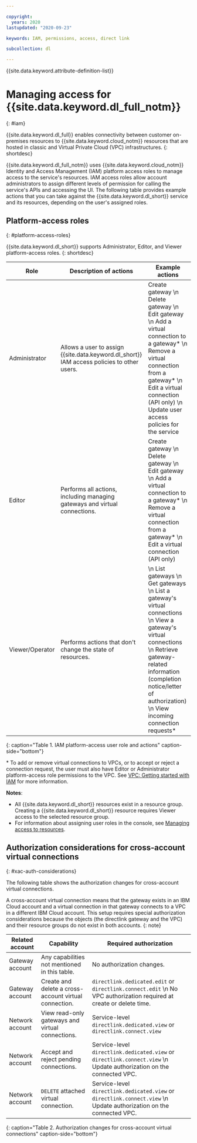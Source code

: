 ```yaml
---

copyright:
  years: 2020
lastupdated: "2020-09-23"

keywords: IAM, permissions, access, direct link

subcollection: dl

---
```


{{site.data.keyword.attribute-definition-list}}

# Managing access for {{site.data.keyword.dl_full_notm}}
{: #iam}

{{site.data.keyword.dl_full}} enables connectivity between customer on-premises resources to {{site.data.keyword.cloud_notm}} resources that are hosted in classic and Virtual Private Cloud (VPC) infrastructures.
{: shortdesc}

{{site.data.keyword.dl_full_notm}} uses {{site.data.keyword.cloud_notm}} Identity and Access Management (IAM) platform access roles to manage access to the service's resources. IAM access roles allow account administrators to assign different levels of permission for calling the service's APIs and accessing the UI. The following table provides example actions that you can take against the {{site.data.keyword.dl_short}} service and its resources, depending on the user's assigned roles.

## Platform-access roles
{: #platform-access-roles}

{{site.data.keyword.dl_short}} supports Administrator, Editor, and Viewer platform-access roles.
{: shortdesc}

| Role | Description of actions | Example actions |
|---|---|---|
| Administrator | Allows a user to assign {{site.data.keyword.dl_short}} IAM access policies to other users. | Create gateway  \n Delete gateway  \n Edit gateway  \n Add a virtual connection to a gateway&ast;  \n Remove a virtual connection from a gateway&ast;  \n Edit a virtual connection (API only)  \n Update user access policies for the service |         
| Editor | Performs all actions, including managing gateways and virtual connections. | Create gateway  \n Delete gateway  \n Edit gateway  \n Add a virtual connection to a gateway&ast;  \n Remove a virtual connection from a gateway&ast;  \n Edit a virtual connection (API only) |   
| Viewer/Operator | Performs actions that don't change the state of resources. |  \n List gateways  \n Get gateways  \n List a gateway's virtual connections  \n View a gateway's virtual connections  \n Retrieve gateway-related information (completion notice/letter of authorization)  \n View incoming connection requests&ast; |
{: caption="Table 1. IAM platform-access user role and actions" caption-side="bottom"}

&ast; To add or remove virtual connections to VPCs, or to accept or reject a connection request, the user must also have Editor or Administrator platform-access role permissions to the VPC. See [VPC: Getting started with IAM](/docs/vpc?topic=vpc-iam-getting-started) for more information.

**Notes**:

* All {{site.data.keyword.dl_short}} resources exist in a resource group. Creating a {{site.data.keyword.dl_short}} resource requires Viewer access to the selected resource group.
* For information about assigning user roles in the console, see [Managing access to resources](/docs/account?topic=account-assign-access-resources).

## Authorization considerations for cross-account virtual connections
{: #xac-auth-considerations}

The following table shows the authorization changes for cross-account virtual connections.

   A cross-account virtual connection means that the gateway exists in an IBM Cloud account and a virtual connection in that gateway connects to a VPC in a different IBM Cloud account. This setup requires special authorization considerations because the objects (the directlink gateway and the VPC) and their resource groups do not exist in both accounts.
   {: note}

| Related account | Capability | Required authorization |
|---|---|---|
| Gateway account | Any capabilities not mentioned in this table. | No authorization changes. |
| Gateway account | Create and delete a cross-account virtual connection. | `directlink.dedicated.edit` or `directlink.connect.edit`  \n No VPC authorization required at create or delete time. |
| Network account | View read-only gateways and virtual connections. | Service-level `directlink.dedicated.view` or `directlink.connect.view` |
| Network account | Accept and reject pending connections. | Service-level `directlink.dedicated.view` or `directlink.connect.view`  \n Update authorization on the connected VPC. |
| Network account | `DELETE` attached virtual connection. | Service-level `directlink.dedicated.view` or `directlink.connect.view`  \n  Update authorization on the connected VPC. |
{: caption="Table 2. Authorization changes for cross-account virtual connections" caption-side="bottom"}
